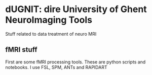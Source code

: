# dUGNIT: dire University of Ghent NeuroImaging Tools

Stuff related to data treatment of neuro MRI

## fMRI stuff

First are some fMRI processing tools. These are python scripts and notebooks. I use FSL, SPM, ANTs and RAPIDART

